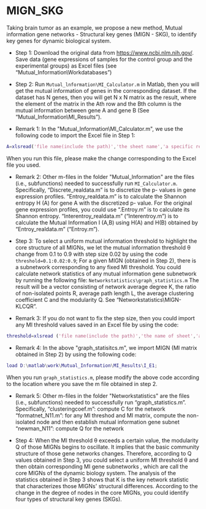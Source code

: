 # MIGN_SKG
Taking brain tumor as an example, we propose a new method, Mutual information gene networks - Structural key genes (MIGN - SKG), to identify key genes for dynamic biological system.

* Step 1: Download the original data from https://www.ncbi.nlm.nih.gov/. Save data (gene expressions of samples for the control group and the experimental groups) as Excel files (see “Mutual_Information\Workdatabases”)

* Step 2: Run `Mutual_lnformation\MI_Calculator.m` in Matlab, then you will get the mutual information of genes in the corresponding dataset. If the dataset has N genes, then you will get N x N matrix as the result, where the element of the matrix in the Ath row and the Bth column is the mutual information between gene A and gene B (See “Mutual_Information\MI_Results”).

* Remark 1: In the "Mutual_lnformation\MI_Calculator.m", we use the following code to import the Excel file in Step 1:
```matlab  
A=xlsread('file name(include the path)','the sheet name','a specific rectangular region (range) in Excel to save the p-values of all genes');
```
When you run this file, please make the change corresponding to the Excel file you used.

* Remark 2: Other m-files in the folder "Mutual_lnformation" are the files (i.e., subfunctions) needed to successfully run `MI_Calculator.m`. Specifically, “Discrete_realdata.m” is to discretize the p- values in gene expression profiles. “Entroy_realdata.m” is to calculate the Shannon entropy H (A) for gene A with the discretized p- value. For the original gene expression profiles, you could use “.Entroy.m” is to calculate its Shannon entropy. “Interentroy_realdata.m” (“Interentroy.m”) is to calculate the Mutual Information I (A,B) using H(A) and H(B) obtained by “Entroy_realdata.m” (“Entroy.m”).

* Step 3: To select a uniform mutual information threshold to highlight the core structure of all MIGNs, we let the mutual information threshold θ change from 0.1 to 0.9 with step size 0.02 by using the code `threshold=0.1:0.02:0.9`; For a given MIGN (obtained in Step 2), there is a subnetwork corresponding to any fixed MI threshold. You could calculate network statistics of any mutual information gene subnetwork by running the following file: `Networkstatistics\graph_statistics.m` The result will be a vector consisting of network average degree K, the ratio of non-isolated points R, average path length L, the average clustering coefficient C and the modularity Q. See “Networkstatistics\MIGN-KLCQR”.

* Remark 3: If you do not want to fix the step size, then you could import any MI threshold values saved in an Excel file by using the code:
```matlab 
threshold=xlsread ('file name(include the path)','the name of sheet','a specific rectangular region (range) in Excel to save MI thresholds');
```
* Remark 4: In the above "graph_statisitcs.m", we import MIGN (MI matrix obtained in Step 2) by using the following code:
```matlab
load D:\matlab\work\Mutual_Information\MI_Results\I_E1;
```
When you run `graph_statistics.m`, please modify the above code according to the location where you save the m file obtained in step 2.

* Remark 5: Other m-files in the folder "Networkstatistics" are the files (i.e., subfunctions) needed to successfully run “graph_statistics.m”. Specifically, “clusteringcoef.m”: compute C for the network “formatnet_N11.m”: for any MI threshod and MI matrix, compute the non-isolated node and then establish mutual information gene subnet “newman_N11”: compute Q for the network

* Step 4: When the MI threshold θ exceeds a certain value, the modularity Q of those MIGNs begins to oscillate. It implies that the basic community structure of those gene networks changes. Therefore, according to Q values obtained in Step 3, you could select a uniform MI threshold θ and then obtain corresponding MI gene subnetworks , which are call the core MIGNs of the dynamic biology system. The analysis of the statistics obtained in Step 3 shows that K is the key network statistic that characterizes those MIGNs' structural differences. According to the change in the degree of nodes in the core MIGNs, you could identify four types of structural key genes (SKGs).

